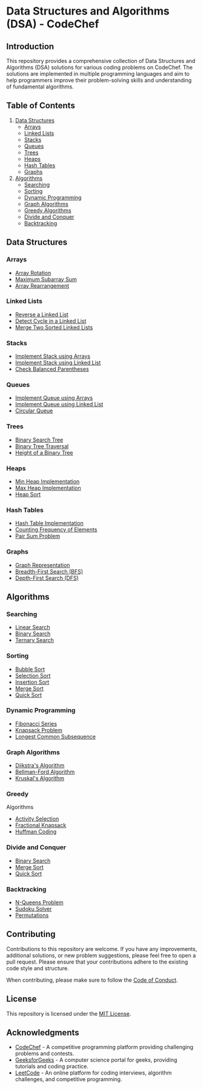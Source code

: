 # Data Structures and Algorithms (DSA) - CodeChef 

## Introduction
This repository provides a comprehensive collection of Data Structures and Algorithms (DSA) solutions for various coding problems on CodeChef. The solutions are implemented in multiple programming languages and aim to help programmers improve their problem-solving skills and understanding of fundamental algorithms.

## Table of Contents
1. [Data Structures](#data-structures)
    - [Arrays](#arrays)
    - [Linked Lists](#linked-lists)
    - [Stacks](#stacks)
    - [Queues](#queues)
    - [Trees](#trees)
    - [Heaps](#heaps)
    - [Hash Tables](#hash-tables)
    - [Graphs](#graphs)
2. [Algorithms](#algorithms)
    - [Searching](#searching)
    - [Sorting](#sorting)
    - [Dynamic Programming](#dynamic-programming)
    - [Graph Algorithms](#graph-algorithms)
    - [Greedy Algorithms](#greedy-algorithms)
    - [Divide and Conquer](#divide-and-conquer)
    - [Backtracking](#backtracking)

## Data Structures
### Arrays
- [Array Rotation](/array-rotation)
- [Maximum Subarray Sum](/maximum-subarray-sum)
- [Array Rearrangement](/array-rearrangement)

### Linked Lists
- [Reverse a Linked List](/reverse-linked-list)
- [Detect Cycle in a Linked List](/detect-cycle-linked-list)
- [Merge Two Sorted Linked Lists](/merge-sorted-linked-lists)

### Stacks
- [Implement Stack using Arrays](/stack-implementation-array)
- [Implement Stack using Linked List](/stack-implementation-linked-list)
- [Check Balanced Parentheses](/balanced-parentheses)

### Queues
- [Implement Queue using Arrays](/queue-implementation-array)
- [Implement Queue using Linked List](/queue-implementation-linked-list)
- [Circular Queue](/circular-queue)

### Trees
- [Binary Search Tree](/binary-search-tree)
- [Binary Tree Traversal](/binary-tree-traversal)
- [Height of a Binary Tree](/binary-tree-height)

### Heaps
- [Min Heap Implementation](/min-heap-implementation)
- [Max Heap Implementation](/max-heap-implementation)
- [Heap Sort](/heap-sort)

### Hash Tables
- [Hash Table Implementation](/hash-table-implementation)
- [Counting Frequency of Elements](/count-element-frequency)
- [Pair Sum Problem](/pair-sum-problem)

### Graphs
- [Graph Representation](/graph-representation)
- [Breadth-First Search (BFS)](/bfs-algorithm)
- [Depth-First Search (DFS)](/dfs-algorithm)

## Algorithms
### Searching
- [Linear Search](/linear-search)
- [Binary Search](/binary-search)
- [Ternary Search](/ternary-search)

### Sorting
- [Bubble Sort](/bubble-sort)
- [Selection Sort](/selection-sort)
- [Insertion Sort](/insertion-sort)
- [Merge Sort](/merge-sort)
- [Quick Sort](/quick-sort)

### Dynamic Programming
- [Fibonacci Series](/fibonacci-series)
- [Knapsack Problem](/knapsack-problem)
- [Longest Common Subsequence](/longest-common-subsequence)

### Graph Algorithms
- [Dijkstra's Algorithm](/dijkstra-algorithm)
- [Bellman-Ford Algorithm](/bellman-ford-algorithm)
- [Kruskal's Algorithm](/kruskal-algorithm)

### Greedy

 Algorithms
- [Activity Selection](/activity-selection)
- [Fractional Knapsack](/fractional-knapsack)
- [Huffman Coding](/huffman-coding)

### Divide and Conquer
- [Binary Search](/binary-search-dc)
- [Merge Sort](/merge-sort-dc)
- [Quick Sort](/quick-sort-dc)

### Backtracking
- [N-Queens Problem](/n-queens-problem)
- [Sudoku Solver](/sudoku-solver)
- [Permutations](/permutations)

## Contributing
Contributions to this repository are welcome. If you have any improvements, additional solutions, or new problem suggestions, please feel free to open a pull request. Please ensure that your contributions adhere to the existing code style and structure.

When contributing, please make sure to follow the [Code of Conduct](CODE_OF_CONDUCT.md).

## License
This repository is licensed under the [MIT License](LICENSE).

## Acknowledgments
- [CodeChef](https://www.codechef.com/) - A competitive programming platform providing challenging problems and contests.
- [GeeksforGeeks](https://www.geeksforgeeks.org/) - A computer science portal for geeks, providing tutorials and coding practice.
- [LeetCode](https://leetcode.com/) - An online platform for coding interviews, algorithm challenges, and competitive programming.
